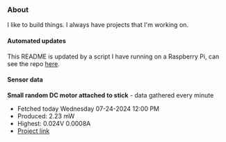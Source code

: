 ### About
I like to build things. I always have projects that I'm working on.

#### Automated updates
This README is updated by a script I have running on a Raspberry Pi, can see the repo [here](https://github.com/jdc-cunningham/raspi-git-repo-updater).

#### Sensor data


**Small random DC motor attached to stick** - data gathered every minute
- Fetched today Wednesday 07-24-2024 12:00 PM
- Produced: 2.23 mW
- Highest: 0.024V 0.0008A
- [Project link](https://github.com/jdc-cunningham/turbine-raspi)
